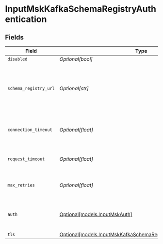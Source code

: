 # InputMskKafkaSchemaRegistryAuthentication


## Fields

| Field                                                                                                                              | Type                                                                                                                               | Required                                                                                                                           | Description                                                                                                                        |
| ---------------------------------------------------------------------------------------------------------------------------------- | ---------------------------------------------------------------------------------------------------------------------------------- | ---------------------------------------------------------------------------------------------------------------------------------- | ---------------------------------------------------------------------------------------------------------------------------------- |
| `disabled`                                                                                                                         | *Optional[bool]*                                                                                                                   | :heavy_minus_sign:                                                                                                                 | N/A                                                                                                                                |
| `schema_registry_url`                                                                                                              | *Optional[str]*                                                                                                                    | :heavy_minus_sign:                                                                                                                 | URL for accessing the Confluent Schema Registry. Example: http://localhost:8081. To connect over TLS, use https instead of http.   |
| `connection_timeout`                                                                                                               | *Optional[float]*                                                                                                                  | :heavy_minus_sign:                                                                                                                 | Maximum time to wait for a Schema Registry connection to complete successfully                                                     |
| `request_timeout`                                                                                                                  | *Optional[float]*                                                                                                                  | :heavy_minus_sign:                                                                                                                 | Maximum time to wait for the Schema Registry to respond to a request                                                               |
| `max_retries`                                                                                                                      | *Optional[float]*                                                                                                                  | :heavy_minus_sign:                                                                                                                 | Maximum number of times to try fetching schemas from the Schema Registry                                                           |
| `auth`                                                                                                                             | [Optional[models.InputMskAuth]](../models/inputmskauth.md)                                                                         | :heavy_minus_sign:                                                                                                                 | Credentials to use when authenticating with the schema registry using basic HTTP authentication                                    |
| `tls`                                                                                                                              | [Optional[models.InputMskKafkaSchemaRegistryTLSSettingsClientSide]](../models/inputmskkafkaschemaregistrytlssettingsclientside.md) | :heavy_minus_sign:                                                                                                                 | N/A                                                                                                                                |